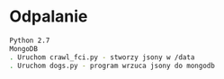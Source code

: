 
# Odpalanie

```sh
Python 2.7
MongoDB
. Uruchom crawl_fci.py - stworzy jsony w /data
. Uruchom dogs.py - program wrzuca jsony do mongodb
```

